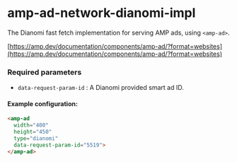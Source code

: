 <!---
Copyright 2021 The AMP HTML Authors. All Rights Reserved.

Licensed under the Apache License, Version 2.0 (the "License");
you may not use this file except in compliance with the License.
You may obtain a copy of the License at

      http://www.apache.org/licenses/LICENSE-2.0

Unless required by applicable law or agreed to in writing, software
distributed under the License is distributed on an "AS-IS" BASIS,
WITHOUT WARRANTIES OR CONDITIONS OF ANY KIND, either express or implied.
See the License for the specific language governing permissions and
limitations under the License.
-->

# amp-ad-network-dianomi-impl

The Dianomi fast fetch implementation for serving AMP ads, using `<amp-ad>`.

[https://amp.dev/documentation/components/amp-ad/?format=websites](https://amp.dev/documentation/components/amp-ad/?format=websites)

### Required parameters

-   `data-request-param-id` : A Dianomi provided smart ad ID.

#### Example configuration:

```html
<amp-ad
  width="400"
  height="450"
  type="dianomi"
  data-request-param-id="5519">
</amp-ad>
```
